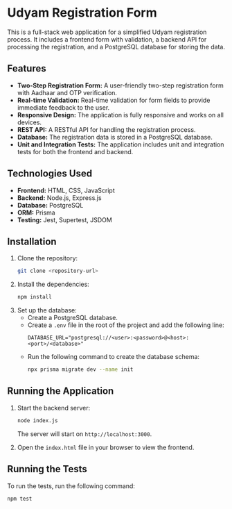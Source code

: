 # Udyam Registration Form

This is a full-stack web application for a simplified Udyam registration process. It includes a frontend form with validation, a backend API for processing the registration, and a PostgreSQL database for storing the data.

## Features

-   **Two-Step Registration Form:** A user-friendly two-step registration form with Aadhaar and OTP verification.
-   **Real-time Validation:** Real-time validation for form fields to provide immediate feedback to the user.
-   **Responsive Design:** The application is fully responsive and works on all devices.
-   **REST API:** A RESTful API for handling the registration process.
-   **Database:** The registration data is stored in a PostgreSQL database.
-   **Unit and Integration Tests:** The application includes unit and integration tests for both the frontend and backend.

## Technologies Used

-   **Frontend:** HTML, CSS, JavaScript
-   **Backend:** Node.js, Express.js
-   **Database:** PostgreSQL
-   **ORM:** Prisma
-   **Testing:** Jest, Supertest, JSDOM

## Installation

1.  Clone the repository:
    ```bash
    git clone <repository-url>
    ```
2.  Install the dependencies:
    ```bash
    npm install
    ```
3.  Set up the database:
    -   Create a PostgreSQL database.
    -   Create a `.env` file in the root of the project and add the following line:
        ```
        DATABASE_URL="postgresql://<user>:<password>@<host>:<port>/<database>"
        ```
    -   Run the following command to create the database schema:
        ```bash
        npx prisma migrate dev --name init
        ```

## Running the Application

1.  Start the backend server:
    ```bash
    node index.js
    ```
    The server will start on `http://localhost:3000`.

2.  Open the `index.html` file in your browser to view the frontend.

## Running the Tests

To run the tests, run the following command:

```bash
npm test
